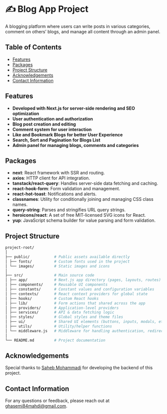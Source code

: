 # ✍️ Blog App Project

A blogging platform where users can write posts in various categories, comment on others’ blogs, and manage all content through an admin panel.

## Table of Contents

- [Features](#features)
- [Packages](#packages)
- [Project Structure](#project-structure)
- [Acknowledgements](#acknowledgements)
- [Contact Information](#contact-information)

## Features

- **Developed with Next.js for server-side rendering and SEO optimization**
- **User authentication and authorization**
- **Blog post creation and editing**
- **Comment system for user interaction**
- **Like and Bookmark Blogs for better User Experience**
- **Search, Sort and Pagination for Blogs List**
- **Admin panel for managing blogs, comments and categories**

## Packages

- **next**: React framework with SSR and routing.
- **axios**: HTTP client for API integration.
- **tanstack/react-query**: Handles server-side data fetching and caching.
- **react-hook-form**: Form validation and management.
- **react-hot-toast**: Notifications and alerts.
- **classnames**: Utility for conditionally joining and managing CSS class names.
- **query-string**: Parses and stringifies URL query strings.
- **heroicons/react**: A set of free MIT-licensed SVG icons for React.
- **yup**: JavaScript schema builder for value parsing and form validation.

## Project Structure

```bash
project-root/
│
├── public/           # Public assets available directly
│ ├── fonts/          # Custom fonts used in the project
│ └── images/         # Static images and icons
│
├── src/              # Main source code
│ ├── app/            # Next.js app directory (pages, layouts, routes)
│ ├── components/     # Reusable UI components
│ ├── constants/      # Constant values and configuration variables
│ ├── contexts/       # React context providers for global state
│ ├── hooks/          # Custom React hooks
│ ├── lib/            # Form actions that shared across the app
│ ├── providers/      # Application-level providers
│ ├── services/       # API & data fetching logic
│ ├── styles/         # Global styles and theme files
│ ├── ui/             # Shared UI elements (buttons, inputs, modals, etc.)
│ ├── utils/          # Utility/helper functions
│ └── middleware.js   # Middleware for handling authentication, redirects, etc.
│
└── README.md         # Project documentation

```

## Acknowledgements

Special thanks to [Saheb Mohammadi](https://github.com/sahebmohammadi) for developing the backend of this project.

## Contact Information

For any questions or feedback, please reach out at [ghasemi84mahdi@gmail.com](mailto:ghasemi84mahdi@gmail.com).
